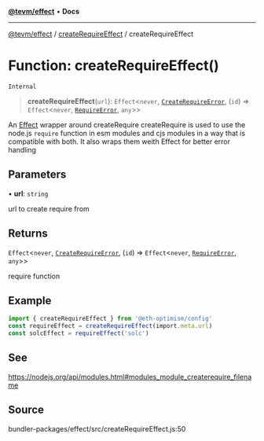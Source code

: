[**@tevm/effect**](../../README.md) • **Docs**

***

[@tevm/effect](../../modules.md) / [createRequireEffect](../README.md) / createRequireEffect

# Function: createRequireEffect()

`Internal`

> **createRequireEffect**(`url`): `Effect`\<`never`, [`CreateRequireError`](../classes/CreateRequireError.md), (`id`) => `Effect`\<`never`, [`RequireError`](../classes/RequireError.md), `any`\>\>

An [Effect](https://www.effect.website/docs/introduction) wrapper around createRequire
createRequire is used to use the node.js `require` function in esm modules and cjs modules
in a way that is compatible with both. It also wraps them weith Effect for better error handling

## Parameters

• **url**: `string`

url to create require from

## Returns

`Effect`\<`never`, [`CreateRequireError`](../classes/CreateRequireError.md), (`id`) => `Effect`\<`never`, [`RequireError`](../classes/RequireError.md), `any`\>\>

require function

## Example

```typescript
import { createRequireEffect } from '@eth-optimism/config'
const requireEffect = createRequireEffect(import.meta.url)
const solcEffect = requireEffect('solc')
```

## See

https://nodejs.org/api/modules.html#modules_module_createrequire_filename

## Source

bundler-packages/effect/src/createRequireEffect.js:50
